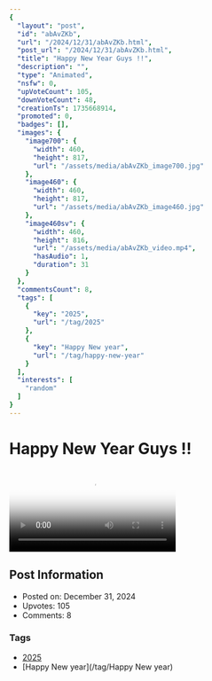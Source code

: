 ```yaml
---
{
  "layout": "post",
  "id": "abAvZKb",
  "url": "/2024/12/31/abAvZKb.html",
  "post_url": "/2024/12/31/abAvZKb.html",
  "title": "Happy New Year Guys !!",
  "description": "",
  "type": "Animated",
  "nsfw": 0,
  "upVoteCount": 105,
  "downVoteCount": 48,
  "creationTs": 1735668914,
  "promoted": 0,
  "badges": [],
  "images": {
    "image700": {
      "width": 460,
      "height": 817,
      "url": "/assets/media/abAvZKb_image700.jpg"
    },
    "image460": {
      "width": 460,
      "height": 817,
      "url": "/assets/media/abAvZKb_image460.jpg"
    },
    "image460sv": {
      "width": 460,
      "height": 816,
      "url": "/assets/media/abAvZKb_video.mp4",
      "hasAudio": 1,
      "duration": 31
    }
  },
  "commentsCount": 8,
  "tags": [
    {
      "key": "2025",
      "url": "/tag/2025"
    },
    {
      "key": "Happy New year",
      "url": "/tag/happy-new-year"
    }
  ],
  "interests": [
    "random"
  ]
}
---
```


# Happy New Year Guys !!

<video controls playsinline loop poster="/assets/media/abAvZKb_image460.jpg">
  <source src="/assets/media/abAvZKb_video.mp4" type="video/mp4">
  Your browser does not support the video tag.
</video>

## Post Information

- Posted on: December 31, 2024
- Upvotes: 105
- Comments: 8

### Tags

- [2025](/tag/2025)
- [Happy New year](/tag/Happy New year)
